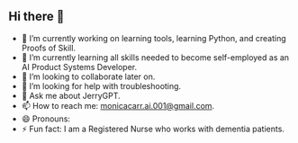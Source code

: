 ## Hi there 👋


- 🔭 I’m currently working on learning tools, learning Python, and creating Proofs of Skill.
- 🌱 I’m currently learning all skills needed to become self-employed as an AI Product Systems Developer.
- 👯 I’m looking to collaborate later on.
- 🤔 I’m looking for help with troubleshooting.
- 💬 Ask me about JerryGPT.
- 📫 How to reach me: monicacarr.ai.001@gmail.com.
- 😄 Pronouns: 
- ⚡ Fun fact: I am a Registered Nurse who works with dementia patients.
